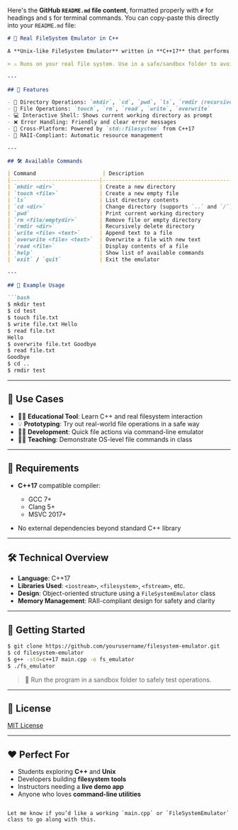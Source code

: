 Here's the **GitHub `README.md` file content**, formatted properly with `#` for headings and `$` for terminal commands. You can copy-paste this directly into your `README.md` file:

````markdown
# 📁 Real FileSystem Emulator in C++

A **Unix-like FileSystem Emulator** written in **C++17** that performs **real operations** directly on your local filesystem. Unlike virtual filesystems, this emulator interacts with your actual directories and files.

> ⚠️ Runs on your real file system. Use in a safe/sandbox folder to avoid accidental data loss.

---

## 🚀 Features

- 📂 Directory Operations: `mkdir`, `cd`, `pwd`, `ls`, `rmdir (recursive)`
- 📄 File Operations: `touch`, `rm`, `read`, `write`, `overwrite`
- 💻 Interactive Shell: Shows current working directory as prompt
- ❌ Error Handling: Friendly and clear error messages
- 🧩 Cross-Platform: Powered by `std::filesystem` from C++17
- 🧼 RAII-Compliant: Automatic resource management

---

## 🛠️ Available Commands

| Command                     | Description                                 |
|----------------------------|---------------------------------------------|
| `mkdir <dir>`              | Create a new directory                      |
| `touch <file>`             | Create a new empty file                     |
| `ls`                       | List directory contents                     |
| `cd <dir>`                 | Change directory (supports `..` and `/`)    |
| `pwd`                      | Print current working directory             |
| `rm <file/emptydir>`       | Remove file or empty directory              |
| `rmdir <dir>`              | Recursively delete directory                |
| `write <file> <text>`      | Append text to a file                       |
| `overwrite <file> <text>`  | Overwrite a file with new text              |
| `read <file>`              | Display contents of a file                  |
| `help`                     | Show list of available commands             |
| `exit` / `quit`            | Exit the emulator                           |

---

## 📝 Example Usage

```bash
$ mkdir test
$ cd test
$ touch file.txt
$ write file.txt Hello
$ read file.txt
Hello
$ overwrite file.txt Goodbye
$ read file.txt
Goodbye
$ cd ..
$ rmdir test
````

---

## 🎯 Use Cases

* 👨‍🏫 **Educational Tool**: Learn C++ and real filesystem interaction
* 💡 **Prototyping**: Try out real-world file operations in a safe way
* 👨‍💻 **Development**: Quick file actions via command-line emulator
* 🧑‍🏫 **Teaching**: Demonstrate OS-level file commands in class

---

## 🔧 Requirements

* **C++17** compatible compiler:

  * GCC 7+
  * Clang 5+
  * MSVC 2017+
* No external dependencies beyond standard C++ library

---

## 🛠️ Technical Overview

* **Language**: C++17
* **Libraries Used**: `<iostream>`, `<filesystem>`, `<fstream>`, etc.
* **Design**: Object-oriented structure using a `FileSystemEmulator` class
* **Memory Management**: RAII-compliant design for safety and clarity

---

## 🚀 Getting Started

```bash
$ git clone https://github.com/yourusername/filesystem-emulator.git
$ cd filesystem-emulator
$ g++ -std=c++17 main.cpp -o fs_emulator
$ ./fs_emulator
```

> 🧪 Run the program in a sandbox folder to safely test operations.

---

## 📄 License

[MIT License](LICENSE) <!-- Replace with your chosen license if different -->

---

## ❤️ Perfect For

* Students exploring **C++** and **Unix**
* Developers building **filesystem tools**
* Instructors needing a **live demo app**
* Anyone who loves **command-line utilities**

```

Let me know if you’d like a working `main.cpp` or `FileSystemEmulator` class to go along with this.
```
